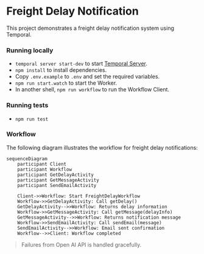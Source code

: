 # Freight Delay Notification

This project demonstrates a freight delay notification system using Temporal.

### Running locally

- `temporal server start-dev` to start [Temporal Server](https://github.com/temporalio/cli/#installation).
- `npm install` to install dependencies.
- Copy `.env.example` to `.env` and set the required variables.
- `npm run start.watch` to start the Worker.
- In another shell, `npm run workflow` to run the Workflow Client.

### Running tests
- `npm run test`

### Workflow

The following diagram illustrates the workflow for freight delay notifications:

```mermaid
sequenceDiagram
    participant Client
    participant Workflow
    participant GetDelayActivity
    participant GetMessageActivity
    participant SendEmailActivity

    Client->>Workflow: Start FreightDelayWorkflow
    Workflow->>GetDelayActivity: Call getDelay()
    GetDelayActivity-->>Workflow: Returns delay information
    Workflow->>GetMessageActivity: Call getMessage(delayInfo)
    GetMessageActivity-->>Workflow: Returns notification message
    Workflow->>SendEmailActivity: Call sendEmail(message)
    SendEmailActivity-->>Workflow: Email sent confirmation
    Workflow-->>Client: Workflow completed
```
> Failures from Open AI API is handled gracefully.
